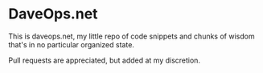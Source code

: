 # DaveOps.net

This is daveops.net, my little repo of code snippets and chunks of wisdom
that's in no particular organized state.

Pull requests are appreciated, but added at my discretion.
